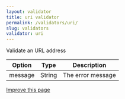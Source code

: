 ```yaml
---
layout: validator
title: uri validator
permalink: /validators/uri/
slug: validators
validator: uri
---
```


Validate an URL address

Option  | Type   | Description
--------|--------|------------
message | String | The error message

<a href="{{ site.repository.docs_edit }}/validators/uri.md" class="btn btn-info">Improve this page</a>